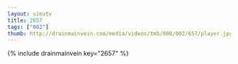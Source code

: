 ```yaml
--- 
layout: sieutv
title: 2657
tags: ["002"]
thumb: http://drainmainvein.com/media/videos/tmb/000/002/657/player.jpg
---
```

{% include drainmainvein key="2657" %} 

